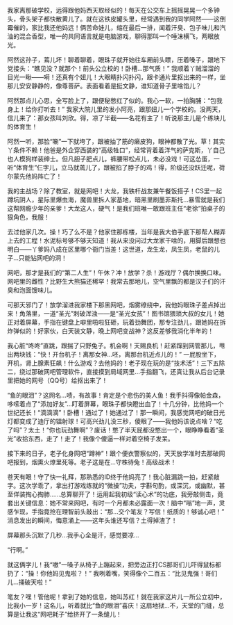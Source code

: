 我家离那破学校，远得跟他妈西天取经似的！每天在公交车上摇摇晃晃一个多钟头，骨头架子都快散黄儿了。就在这铁皮罐头里，经常遇到我的同学阿然——这倒霉催的，家比我还他妈远！俩苦命娃儿，缩在最后一排，闻着汗臭、包子味儿和汽油的混合香型，唯一的共同语言就是电脑游戏，聊得那叫一个唾沫横飞，两眼放光。

阿然这孙子，蔫儿坏！聊着聊着，眼珠子就开始往车厢前头瞟，压着嗓子，跟地下党接头：“瞧见没？就那个！前头公立校的！卧槽…那气质！” 我顺着丫贼溜溜的目光一瞅——嗬！还真有个妞儿！大眼睛扑闪扑闪，跟卡通片里抠出来的一样，坐那儿安安静静的，像尊菩萨。表面看着是挺文静，谁知道骨子里啥馅儿？

阿然那点儿心思，全写脸上了，跟便秘憋红了似的。我心一软，一拍胸脯：“包我身上！给你打听去！” 我家大院儿里的发小阿亮，跟那妞儿一个学校的。没两天，信儿来了：那女孩叫刘欣。得，凉了半截——名花有主了！听说那主儿是个练块儿的体育生！

阿然一听，那脸“唰”一下就垮了，跟被抽了筋的癞皮狗，眼神都散了光。草！其实丫条件不赖！他爸是外企穿西装的“高级牲口”，经常背着着洋气的萨克斯，丫自己也人模狗样装绅士。但凡胆子肥点儿，裤腰带松点儿，未必没戏！可这怂蛋，一听“体育生”仨字儿，立马就蔫儿了，跟被掐了脖子的鸡！得，阶级还没跃迁呢，荷尔蒙先他妈阵亡了！

我的主战场？除了教室，就是网吧！大龙，我铁杆战友兼午餐饭搭子！CS里一起蹲坑阴人，星际里爆虫海，魔兽里拆人家基地，暗黑里刷墨菲斯托…暴雪就是我们这帮网瘾少年的亲爹！大龙这人，硬气！是我们班唯一敢跟班主任“老徐”拍桌子的狠角色，我服！

去过他家几次。操！巧了么不是？他家住那栋楼，当年是我大伯手底下那帮人糊弄上去的工程！水泥标号够不够天知道！我从来没问过大龙家干啥的，用脚后跟想也明白——丫爹妈八成在区里哪个衙门当差！这世道，龙生龙，凤生凤，老鼠的儿子…只能钻网吧的洞！

网吧，那才是我们的“第二人生”！午休？冲！放学？杀！游戏厅？偶尔换换口味。网吧里的雌性？比野生大熊猫还稀罕！我常去那地儿，空气里飘的都是汉子们的汗臭和泡面馊味儿。

可那天邪门了！放学溜进我家楼下那黑网吧，烟雾缭绕中，我他妈眼珠子差点掉出来！角落里，一道“圣光”刺破浑浊——是“圣光女孩”！图书馆猥琐大叔的女儿！她正对着屏幕，手指在键盘上噼里啪啦狂砸，玩着劲舞团，那专注劲儿，跟她妈在拆炸弹似的！好家伙，白天装文静，晚上网吧变战神？这反差够我消化半年的！

我心脏“咚咚”直跳，跟揣了只野兔子。机会啊！天赐良机！赶紧蹿到网管那儿，甩出两块钱：“快！开台机子！离那女神…呸，离那台机近点儿的！” 一屁股坐下，开机，肾上腺素狂飙！什么游戏？去他妈的！老子现在玩的是“技术活”！三下五除二，绕过那破网吧管理软件，直接摸到局域网里…手指翻飞，还真让我从后台记录里把她的网号（QQ号）给抠出来了！

“鱼的眼泪”？这网名…啧，有故事！肯定是个悲伤的美人鱼！我手抖得像帕金森，哆嗦着点了“添加好友”…盯着屏幕，眼珠子都快瞪出血了！十几分钟，比他妈一个世纪还长！“滴滴滴”！卧槽！通过了！她通过了！那一瞬间，我感觉网吧的破日光灯都变成了迪厅的镭射球！可高兴劲儿没三秒，傻眼了——我他妈该说点啥？“吃了吗”？太土！“你也玩劲舞啊”？废话！憋了半天屁都没憋出一个，眼睁睁看着“圣光”收拾东西，走了！走了！我像个傻逼一样对着空椅子发呆。

接下来的日子，老子化身网吧“蹲神”！跟个便衣警察似的，天天放学准时去那破网吧报到，烟熏火燎里死等。老子这是在…守株待兔！高级战术！

苍天有眼！守了快一礼拜，那熟悉的ID终于他妈亮了！我心脏漏跳一拍，赶紧敲字。这次学乖了，拿出打游戏练就的“微操”功夫，字斟句酌，或深沉，或幽默，甚至佯装掏心掏肺……总算聊开了！运用起我初级“读心术”的功底，我旁敲侧击，竟套出关键信息：她不常来网吧，有时一个月都未必露面一次！脑中“嗡”地一声，灵感乍现，手指竟抢在理智前头敲出：“那…交个笔友？写信！纸质的！够诚心吧！” 消息发出的瞬间，悔意涌上——这年头谁还写信？土得掉渣了！

屏幕那头沉默了几秒…我手心全是汗，感觉要凉…

“行啊。”

就这俩字儿！我“嗷”一嗓子从椅子上蹦起来，把旁边正打CS那哥们儿吓得鼠标都扔了：“操！你他妈见鬼啦？！” 我咧着嘴，笑得像个二百五：“比见鬼强！哥们儿…捅破天啦！”

笔友？嘿！管他呢！拿到了她的信息，她叫苏红！就在我家这片儿一所公立初中，比我小一岁！这名儿，听着就比“鱼的眼泪”喜庆！这扇地狱…不，天堂的门缝，总算是让我这“网吧耗子”给挤开了一条缝儿！
